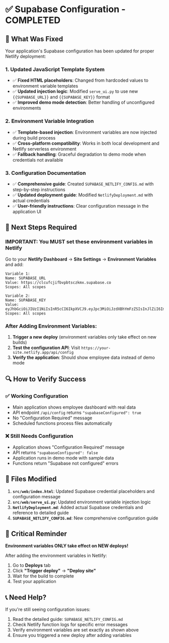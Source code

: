 # ✅ Supabase Configuration - COMPLETED

## 🔧 **What Was Fixed**

Your application's Supabase configuration has been updated for proper Netlify deployment:

### **1. Updated JavaScript Template System**
- ✅ **Fixed HTML placeholders**: Changed from hardcoded values to environment variable templates
- ✅ **Updated injection logic**: Modified `serve_ui.py` to use new `{{SUPABASE_URL}}` and `{{SUPABASE_KEY}}` format
- ✅ **Improved demo mode detection**: Better handling of unconfigured environments

### **2. Environment Variable Integration**
- ✅ **Template-based injection**: Environment variables are now injected during build process
- ✅ **Cross-platform compatibility**: Works in both local development and Netlify serverless environment
- ✅ **Fallback handling**: Graceful degradation to demo mode when credentials not available

### **3. Configuration Documentation**
- ✅ **Comprehensive guide**: Created `SUPABASE_NETLIFY_CONFIG.md` with step-by-step instructions
- ✅ **Updated deployment guide**: Modified `NetlifyDeployment.md` with actual credentials
- ✅ **User-friendly instructions**: Clear configuration message in the application UI

## 🚀 **Next Steps Required**

### **IMPORTANT: You MUST set these environment variables in Netlify**

Go to your **Netlify Dashboard** → **Site Settings** → **Environment Variables** and add:

```
Variable 1:
Name: SUPABASE_URL
Value: https://clcufcjifbvpbtsczkmx.supabase.co
Scopes: All scopes

Variable 2:
Name: SUPABASE_KEY
Value: eyJhbGciOiJIUzI1NiIsInR5cCI6IkpXVCJ9.eyJpc3MiOiJzdXBhYmFzZSIsInJlZiI6ImNsY3VmY2ppZmJ2cGJ0c2N6a214Iiwicm9sZSI6InNlcnZpY2Vfcm9sZSIsImlhdCI6MTc1MTMxODQyNSwiZXhwIjoyMDY2ODk0NDI1fQ.fQTie6YIgPMl_8bo2W6e6jCjk7tGxWFXdSZZj0RTNa0
Scopes: All scopes
```

### **After Adding Environment Variables:**
1. **Trigger a new deploy** (environment variables only take effect on new builds)
2. **Test the configuration API**: Visit `https://your-site.netlify.app/api/config`
3. **Verify the application**: Should show employee data instead of demo mode

## 🔍 **How to Verify Success**

### ✅ **Working Configuration**
- Main application shows employee dashboard with real data
- API endpoint `/api/config` returns `"supabaseConfigured": true`
- No "Configuration Required" message
- Scheduled functions process files automatically

### ❌ **Still Needs Configuration**
- Application shows "Configuration Required" message
- API returns `"supabaseConfigured": false`
- Application runs in demo mode with sample data
- Functions return "Supabase not configured" errors

## 📁 **Files Modified**

1. **`src/web/index.html`**: Updated Supabase credential placeholders and configuration message
2. **`src/web/serve_ui.py`**: Updated environment variable injection logic
3. **`NetlifyDeployment.md`**: Added actual Supabase credentials and reference to detailed guide
4. **`SUPABASE_NETLIFY_CONFIG.md`**: New comprehensive configuration guide

## 🚨 **Critical Reminder**

**Environment variables ONLY take effect on NEW deploys!**

After adding the environment variables in Netlify:
1. Go to **Deploys** tab
2. Click **"Trigger deploy"** → **"Deploy site"**
3. Wait for the build to complete
4. Test your application

## 📞 **Need Help?**

If you're still seeing configuration issues:
1. Read the detailed guide: `SUPABASE_NETLIFY_CONFIG.md`
2. Check Netlify function logs for specific error messages
3. Verify environment variables are set exactly as shown above
4. Ensure you triggered a new deploy after adding variables 